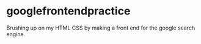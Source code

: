 # googlefrontendpractice
Brushing up on my HTML CSS by making a front end for the google search engine.
